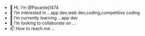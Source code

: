 - 👋 Hi, I’m @Pavantej1474
- 👀 I’m interested in ...app dev,web dev,coding,competitive coding
- 🌱 I’m currently learning ...app dev
- 💞️ I’m looking to collaborate on ...
- 📫 How to reach me ...

<!---
Pavantej1474/Pavantej1474 is a ✨ special ✨ repository because its `README.md` (this file) appears on your GitHub profile.
You can click the Preview link to take a look at your changes.
--->

